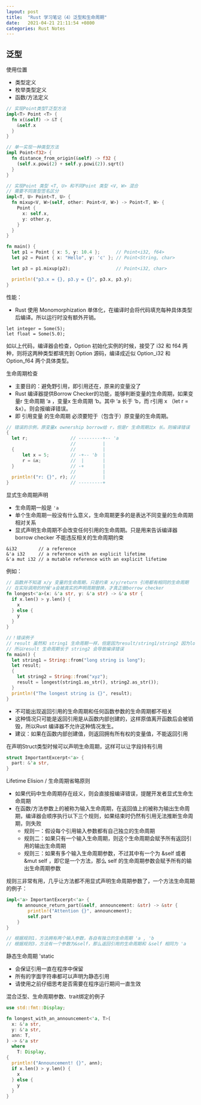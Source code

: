 ```yaml
---
layout: post
title:  "Rust 学习笔记（4）泛型和生命周期"
date:   2021-04-21 21:11:54 +0800
categories: Rust Notes
---
```


## 泛型

使用位置

* 类型定义
* 枚举类型定义
* 函数/方法定义

```rust
// 实现Point类型T泛型方法
impl<T> Point <T> {
  fn x(&self) -> &T {
    &self.x
  }
}

// 单一实现一种类型方法
impl Point<f32> {
  fn distance_from_origin(&self) -> f32 {
    (self.x.powi(2) + self.y.powi(2)).sqrt()
  }
}

// 实现Point 类型 <T, U> 和不同Point 类型 <V, W> 混合
// 需要不同类型签名区分
impl<T, U> Point<T, U> {
  fn mixup<V, W>(self, other: Point<V, W>) -> Point<T, W> {
    Point {
      x: self.x,
      y: other.y,
    }
  }
}

fn main() {
  let p1 = Point { x: 5, y: 10.4 };      // Point<i32, f64>
  let p2 = Point { x: "Hello", y: 'c' }; // Point<String, char>

  let p3 = p1.mixup(p2);                 // Point<i32, char>

  println!("p3.x = {}, p3.y = {}", p3.x, p3.y);
}
```

性能：

* Rust 使用 Monomorphization 单体化，在编译时会将代码填充每种具体类型后编译。所以运行时没有额外开销。

```
let integer = Some(5);
let float = Some(5.0);
```

如以上代码，编译器会检查，Option 初始化实例的时候，接受了 i32 和 f64 两种，则将这两种类型都填充到 Option 源码，编译成近似 Option_i32 和 Option_f64 两个具体类型。


生命周期检查

* 主要目的：避免野引用，即引用还在，原来的变量没了
* Rust 编译器提供Borrow Checker的功能，能够判断变量的生命周期，如果变量r 生命周期 ‘a ，变量x 生命周期 ‘b。其中 ‘a 长于  ‘b，而 r引用 x （let r = &x）。则会报编译错误。
* 即 引用变量 的生命周期 必须要短于（包含于）原变量的生命周期。

```rust
// 错误的示例，原变量x ownership borrow给 r，但是r 生命周期比x 长。则编译错误
{
  let r;                // ---------+-- 'a
                        //          |
  {                     //          |
      let x = 5;        // -+-- 'b  |
      r = &x;           //  |       |
  }                     // -+       |
                        //          |
  println!("r: {}", r); //          |
}                       // ---------+
```

显式生命周期声明

* 生命周期一般是 `'a`
* 单个生命周期一般没有什么意义，生命周期更多的是表达不同变量的生命周期相对关系
* 显式声明生命周期不会改变任何引用的生命周期。只是用来告诉编译器borrow checker 不能违反相关的生命周期约束

```
&i32        // a reference
&'a i32     // a reference with an explicit lifetime
&'a mut i32 // a mutable reference with an explicit lifetime
```

例如：

```rust
// 函数并不知道 x/y 变量的生命周期，只是约束 x/y/return 引用都有相同的生命周期
// 在实际调用的时候'a会被真实的声明周期替换，才真正做borrow checker
fn longest<'a>(x: &'a str, y: &'a str) -> &'a str {
  if x.len() > y.len() {
    x
  } else {
    y
  }
}

//！错误例子
// result 虽然和 string1 生命周期一样，但是因为result/string1/string2 因为longest生命周期约束应该保持一致。
// 所以result 生命周期长于 string2 会导致编译错误
fn main() {
  let string1 = String::from("long string is long");
  let result;
  {
    let string2 = String::from("xyz");
    result = longest(string1.as_str(), string2.as_str());
  }
  println!("The longest string is {}", result);
}
```

* 不可能出现返回引用的生命周期和任何函数参数的生命周期都不相关
* 这种情况只可能是返回引用是从函数内部创建的，这样原值离开函数后会被销毁，所以Rust 编译器不允许这种情况发生。
* 建议：如果在函数内部创建值，则返回拥有所有权的变量值，不能返回引用


在声明Struct类型时候可以声明生命周期，这样可以让字段持有引用

```rust
struct ImportantExcerpt<'a> {
  part: &'a str,
}
```


Lifetime Elision / 生命周期省略原则

* 如果代码中生命周期存在歧义，则会直接报编译错误，提醒开发者显式生命生命周期
* 在函数/方法参数上的被称为输入生命周期，在返回值上的被称为输出生命周期，编译器会顺序执行以下三个规则，如果结束时仍然有引用无法推断生命周期，则失败
    * 规则一：假设每个引用输入参数都有自己独立的生命周期
    * 规则二：如果只有一个输入生命周期，则这个生命周期会赋予所有返回引用的输出生命周期
    * 规则三：如果有多个输入生命周期参数，不过其中有一个为 &self 或者 &mut self ，即它是一个方法，那么 self 的生命周期参数会赋予所有的输出生命周期参数

规则三非常有用，几乎让方法都不用显式声明生命周期参数了，一个方法生命周期的例子：

```rust
impl<'a> ImportantExcerpt<'a> {
    fn announce_return_part(&self, announcement: &str) -> &str {
        println!("Attention {}", announcement);
        self.part
    }
}

// 根据规则1，方法拥有两个输入参数，各自有独立的生命周期 'a , 'b
// 根据规则3，方法有一个参数为&self，那么返回引用的生命周期和 &self 相同为 'a 
```


静态生命周期  'static

* 会保证引用一直在程序中保留
* 所有的字面字符串都可以声明为静态引用
* 请使用之前仔细思考是否需要在程序运行期间一直生效

混合泛型、生命周期参数、trait绑定的例子

```rust
use std::fmt::Display;

fn longest_with_an_announcement<'a, T>(
  x: &'a str,
  y: &'a str,
  ann: T,
) -> &'a str
  where
    T: Display,
{
  println!("Announcement! {}", ann);
  if x.len() > y.len() {
    x
  } else {
    y
  }
}
```


